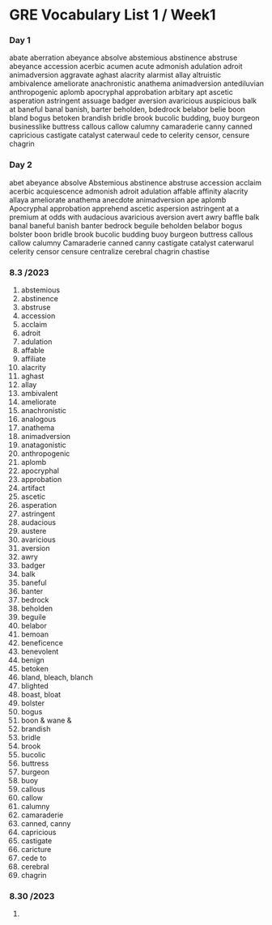 # GRE Vocabulary List 1 / Week1

### Day 1
abate
aberration
abeyance
absolve
abstemious
abstinence
abstruse
abeyance
accession
acerbic
acumen
acute
admonish
adulation
adroit
animadversion
aggravate
aghast
alacrity
alarmist
allay
altruistic
ambivalence
ameliorate
anachronistic
anathema
animadversion
antediluvian
anthropogenic
aplomb
apocryphal
approbation
arbitary
apt
ascetic
asperation
astringent
assuage
badger
aversion
avaricious
auspicious
balk at
baneful
banal
banish, barter
beholden, 
bdedrock
belabor
belie
boon
bland
bogus
betoken
brandish
bridle
brook
bucolic
budding,
buoy
burgeon
businesslike
buttress
callous
callow
calumny
camaraderie
canny
canned
capricious
castigate
catalyst
caterwaul
cede to
celerity
censor, censure
chagrin

### Day 2
abet
abeyance
absolve
Abstemious
abstinence 
abstruse
accession
acclaim
acerbic
acquiescence 
admonish
adroit
adulation
affable
affinity
alacrity
allaya
ameliorate
anathema
anecdote
animadversion
ape
aplomb
Apocryphal
approbation
apprehend 
ascetic
aspersion
astringent
at a premium
at odds with
audacious
avaricious
aversion
avert
awry
baffle
balk 
banal
baneful
banish
banter
bedrock
beguile
beholden
belabor
bogus
bolster
boon
bridle
brook
bucolic
budding
buoy
burgeon
buttress
callous
callow
calumny
Camaraderie 
canned
canny
castigate
catalyst
caterwarul
celerity
censor
censure
centralize
cerebral
chagrin
chastise



### 8.3 /2023
1. abstemious
2. abstinence
3. abstruse
4. accession
5. acclaim
6. adroit
7. adulation
8. affable
9. affiliate
10. alacrity
11. aghast
12. allay
13. ambivalent 
14. ameliorate
15. anachronistic 
16. analogous
17. anathema
18. animadversion
19. anatagonistic
20. anthropogenic
21. aplomb
22. apocryphal
23. approbation
24. artifact
25. ascetic
26. asperation
27. astringent
28. audacious
29. austere
30. avaricious 
31. aversion
32. awry
33. badger
34. balk
35. baneful
36. banter
37. bedrock
38. beholden
39. beguile
40. belabor
41. bemoan
42. beneficence
43. benevolent 
44. benign
45. betoken
46. bland, bleach, blanch
47. blighted
48. boast, bloat
49. bolster
50. bogus
51. boon & wane & 
52. brandish
53. bridle
54. brook
55. bucolic
56. buttress
57. burgeon
58. buoy
59. callous
60. callow
61. calumny
62. camaraderie
63. canned, canny
64. capricious
65. castigate
66. caricture
67. cede to
68. cerebral
69. chagrin


### 8.30 /2023

1. 
